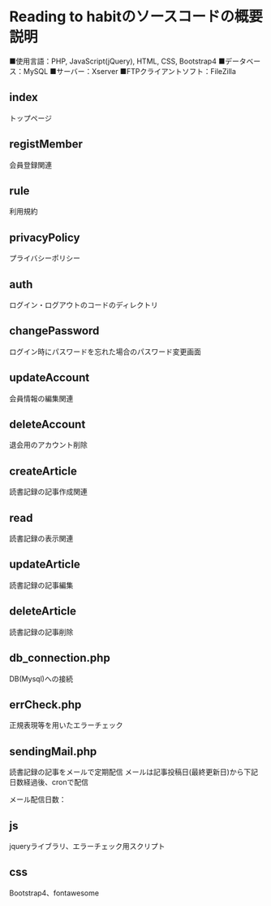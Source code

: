 # Reading to habitのソースコードの概要説明
■使用言語：PHP, JavaScript(jQuery), HTML, CSS, Bootstrap4
■データベース：MySQL
■サーバー：Xserver
■FTPクライアントソフト：FileZilla

## index
トップページ

## registMember
会員登録関連

## rule
利用規約

## privacyPolicy
プライバシーポリシー

## auth
ログイン・ログアウトのコードのディレクトリ

## changePassword
ログイン時にパスワードを忘れた場合のパスワード変更画面

## updateAccount
会員情報の編集関連

## deleteAccount
退会用のアカウント削除

## createArticle
読書記録の記事作成関連

## read
読書記録の表示関連

## updateArticle
読書記録の記事編集

## deleteArticle
読書記録の記事削除

## db_connection.php
DB(Mysql)への接続

## errCheck.php
正規表現等を用いたエラーチェック

## sendingMail.php
読書記録の記事をメールで定期配信
メールは記事投稿日(最終更新日)から下記日数経過後、cronで配信

メール配信日数：

## js
jqueryライブラリ、エラーチェック用スクリプト

## css
Bootstrap4、fontawesome

